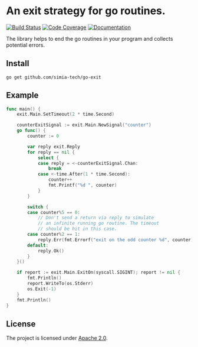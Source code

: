 # An exit strategy for go routines.

[![Build Status](https://travis-ci.org/simia-tech/go-exit.svg)](https://travis-ci.org/simia-tech/go-exit)
[![Code Coverage](http://gocover.io/_badge/github.com/simia-tech/go-exit)](http://gocover.io/github.com/simia-tech/go-exit)
[![Documentation](https://godoc.org/github.com/simia-tech/go-exit?status.svg)](https://godoc.org/github.com/simia-tech/go-exit)

The library helps to end the go routines in your program and collects potential errors.

## Install

`go get github.com/simia-tech/go-exit`

## Example

```go
func main() {
	exit.Main.SetTimeout(2 * time.Second)

	counterExitSignal := exit.Main.NewSignal("counter")
	go func() {
		counter := 0

		var reply exit.Reply
		for reply == nil {
			select {
			case reply = <-counterExitSignal.Chan:
				break
			case <-time.After(1 * time.Second):
				counter++
				fmt.Printf("%d ", counter)
			}
		}

		switch {
		case counter%5 == 0:
			// Don't send a return via reply to simulate
			// an infinite running go routine. The timeout
			// should be hit in this case.
		case counter%2 == 1:
			reply.Err(fmt.Errorf("exit on the odd counter %d", counter))
		default:
			reply.Ok()
		}
	}()

	if report := exit.Main.ExitOn(syscall.SIGINT); report != nil {
		fmt.Println()
		report.WriteTo(os.Stderr)
		os.Exit(-1)
	}
	fmt.Println()
}
```

## License

The project is licensed under [Apache 2.0](http://www.apache.org/licenses).
